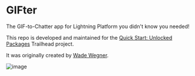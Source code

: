# GIFter

The GIF-to-Chatter app for Lightning Platform you didn't know you needed!

This repo is developed and maintained for the [Quick Start: Unlocked Packages](https://trailhead.salesforce.com/content/learn/projects/quick-start-unlocked-packages) Trailhead project.

It was originally created by [Wade Wegner](https://github.com/wadewegner).

![image](images/gifter.png)
